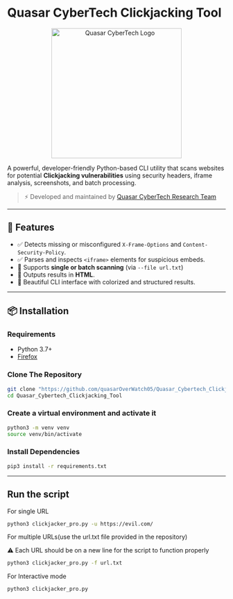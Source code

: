 # Quasar CyberTech Clickjacking Tool
<!-- Quasar CyberTech -->
<div align="center">
<img src="https://quasarcybertech.com/wp-content/uploads/2024/06/fulllogo_transparent_nobuffer.png" alt="Quasar CyberTech Logo" width="300"/>
</div>

A powerful, developer-friendly Python-based CLI utility that scans websites for potential **Clickjacking vulnerabilities** using security headers, iframe analysis, screenshots, and batch processing.

> ⚡ Developed and maintained by [Quasar CyberTech Research Team](https://quasarcybertech.com/)

---

## 🚀 Features

- ✅ Detects missing or misconfigured `X-Frame-Options` and `Content-Security-Policy`.
- ✅ Parses and inspects `<iframe>` elements for suspicious embeds.
- 🧪 Supports **single or batch scanning** (via `--file url.txt`)
- 📝 Outputs results in **HTML**.
- 💬 Beautiful CLI interface with colorized and structured results.

---

## 📦 Installation

### Requirements

- Python 3.7+
- [Firefox](https://www.mozilla.org/en-US/firefox/new/)

### Clone The Repository

```bash
git clone "https://github.com/quasarOverWatch05/Quasar_Cybertech_Clickjacking_Tool"
cd Quasar_Cybertech_Clickjacking_Tool

```

### Create a virtual environment and activate it

```bash
python3 -m venv venv
source venv/bin/activate

```

### Install Dependencies

```bash
pip3 install -r requirements.txt

```

---

## Run the script 

For single URL

```bash
python3 clickjacker_pro.py -u https://evil.com/

```
For multiple URLs(use the url.txt file provided in the repository)

⚠️ Each URL should be on a new line for the script to function properly

```bash
python3 clickjacker_pro.py -f url.txt

```
For Interactive mode

```bash 
python3 clickjacker_pro.py

```
